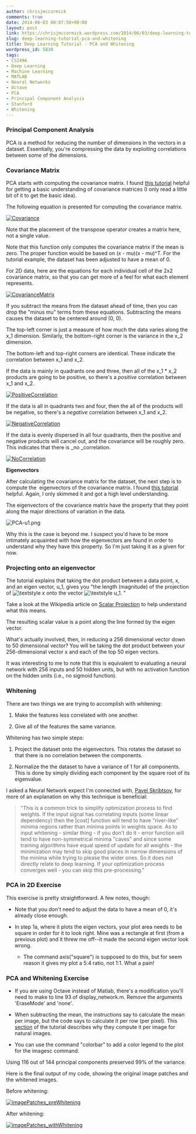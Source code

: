 ```yaml
---
author: chrisjmccormick
comments: true
date: 2014-06-03 00:07:58+00:00
layout: post
link: https://chrisjmccormick.wordpress.com/2014/06/03/deep-learning-tutorial-pca-and-whitening/
slug: deep-learning-tutorial-pca-and-whitening
title: Deep Learning Tutorial - PCA and Whitening
wordpress_id: 5830
tags:
- CS249A
- Deep Learning
- Machine Learning
- MATLAB
- Neural Networks
- Octave
- PCA
- Principal Component Analysis
- Stanford
- Whitening
---
```


### Principal Component Analysis


PCA is a method for reducing the number of dimensions in the vectors in a dataset. Essentially, you're compressing the data by exploiting correlations between some of the dimensions.


### Covariance Matrix


PCA starts with computing the covariance matrix. I found [this tutorial](http://stattrek.com/matrix-algebra/covariance-matrix.aspx) helpful for getting a basic understanding of covariance matrices (I only read a little bit of it to get the basic idea).

The following equation is presented for computing the covariance matrix.


[![Covariance](http://chrisjmccormick.files.wordpress.com/2014/06/covariance.png)](https://chrisjmccormick.files.wordpress.com/2014/06/covariance.png)


Note that the placement of the transpose operator creates a matrix here, not a single value.

Note that this function only computes the covariance matrix if the mean is zero. The proper function would be based on (x - mu)(x - mu)^T. For the tutorial example, the dataset has been adjusted to have a mean of 0.

For 2D data, here are the equations for each individual cell of the 2x2 covariance matrix, so that you can get more of a feel for what each element represents.




[![CovarianceMatrix](http://chrisjmccormick.files.wordpress.com/2014/06/covariancematrix.png)](https://chrisjmccormick.files.wordpress.com/2014/06/covariancematrix.png)


If you subtract the means from the dataset ahead of time, then you can drop the "minus mu" terms from these equations. Subtracting the means causes the dataset to be centered around (0, 0).

The top-left corner is just a measure of how much the data varies along the x_1 dimension. Similarly, the bottom-right corner is the variance in the x_2 dimension.

The bottom-left and top-right corners are identical. These indicate the correlation between x_1 and x_2.

If the data is mainly in quadrants one and three, then all of the x_1 * x_2 products are going to be positive, so there's a _positive_ correlation between x_1 and x_2.

[![PositiveCorrelation](http://chrisjmccormick.files.wordpress.com/2014/06/positivecorrelation.png)](https://chrisjmccormick.files.wordpress.com/2014/06/positivecorrelation.png)

If the data is all in quadrants two and four, then the all of the products will be negative, so there's a _negative_ correlation between x_1 and x_2.

[![NegativeCorrelation](http://chrisjmccormick.files.wordpress.com/2014/06/negativecorrelation.png)](https://chrisjmccormick.files.wordpress.com/2014/06/negativecorrelation.png)

If the data is evenly dispersed in all four quadrants, then the positive and negative products will cancel out, and the covariance will be roughly zero. This indicates that there is _no _correlation.

[![NoCorrelation](http://chrisjmccormick.files.wordpress.com/2014/06/nocorrelation.png)](https://chrisjmccormick.files.wordpress.com/2014/06/nocorrelation.png)

**Eigenvectors**

After calculating the covariance matrix for the dataset, the next step is to compute the  eigenvectors of the covariance matrix. I found [this tutorial](http://www.math.hmc.edu/calculus/tutorials/eigenstuff/) helpful. Again, I only skimmed it and got a high level understanding.

The eigenvectors of the covariance matrix have the property that they point along the major directions of variation in the data.

![PCA-u1.png](http://ufldl.stanford.edu/wiki/images/thumb/b/b4/PCA-u1.png/600px-PCA-u1.png)

Why this is the case is beyond me. I suspect you'd have to be more intimately acquainted with how the eigenvectors are found in order to understand why they have this property. So I'm just taking it as a given for now.


### Projecting onto an eigenvector


The tutorial explains that taking the dot product between a data point, x, and an eigen vector, u_1, gives you "the length (magnitude) of the projection of ![\textstyle x](http://deeplearning.stanford.edu/wiki/images/math/f/6/c/f6c0f8758a1eb9c99c0bbe309ff2c5a5.png) onto the vector ![\textstyle u_1](http://deeplearning.stanford.edu/wiki/images/math/3/f/c/3fc01c8dc5d4c8c57cd758ec3a76283f.png). "

Take a look at the Wikipedia article on [Scalar Projection](http://en.wikipedia.org/wiki/Scalar_projection) to help understand what this means.

The resulting scalar value is a point along the line formed by the eigen vector.

What's actually involved, then, in reducing a 256 dimensional vector down to 50 dimensional vector? You will be taking the dot product between your 256-dimensional vector x and each of the top 50 eigen vectors.

It was interesting to me to note that this is equivalent to evaluating a neural network with 256 inputs and 50 hidden units, but with no activation function on the hidden units (i.e., no sigmoid function).


### Whitening


There are two things we are trying to accomplish with whitening:



	
  1. Make the features less correlated with one another.

	
  2. Give all of the features the same variance.


Whitening has two simple steps:

	
  1. Project the dataset onto the eigenvectors. This rotates the dataset so that there is no correlation between the components.

	
  2. Normalize the the dataset to have a variance of 1 for all components. This is done by simply dividing each component by the square root of its eigenvalue.


I asked a Neural Network expect I'm connected with, [Pavel Skribtsov](http://www.pawlin.com), for more of an explanation on why this technique is beneficial:


<blockquote>"This is a common trick to simplify optimization process to find weights. If the input signal has correlating inputs (some linear dependency) then the [cost] function will tend to have "river-like" minima regions rather than minima points in weights space. As to input whitening - similar thing - if you don't do it - error function will tend to have non-symmetrical minima "caves" and since some training algorithms have equal speed of update for all weights - the minimization may tend to skip good places in narrow dimensions of the minima while trying to please the wider ones. So it does not directly relate to deep learning. If your optimization process converges well - you can skip this pre-processing."</blockquote>




### PCA in 2D Exercise


This exercise is pretty straightforward. A few notes, though:



	
  * Note that you don't need to adjust the data to have a mean of 0, it's already close enough.

	
  * In step 1a, where it plots the eigen vectors, your plot area needs to be square in order for it to look right. Mine was a rectangle at first (from a previous plot) and it threw me off--it made the second eigen vector look wrong.

	
    * The command axis("square") is supposed to do this, but for seem reason it gives my plot a 5:4 ratio, not 1:1. What a pain!







### PCA and Whitening Exercise





	
  * If you are using Octave instead of Matlab, there's a modification you'll need to make to line 93 of display_network.m. Remove the arguments 'EraseMode' and 'none'.

	
  * When subtracting the mean, the instructions say to calculate the mean per image, but the code says to calculate it per row (per pixel). This [section](http://ufldl.stanford.edu/wiki/index.php/PCA#PCA_on_Images) of the tutorial describes why they compute it per image for natural images.

	
  * You can use the command "colorbar" to add a color legend to the plot for the imagesc command.


Using 116 out of 144 principal components preserved 99% of the variance.

Here is the final output of my code, showing the original image patches and the whitened images.

Before whitening:

[![imagePatches_preWhitening](http://chrisjmccormick.files.wordpress.com/2014/06/imagepatches_prewhitening.png)](https://chrisjmccormick.files.wordpress.com/2014/06/imagepatches_prewhitening.png)

After whitening:

[![imagePatches_withWhitening](http://chrisjmccormick.files.wordpress.com/2014/06/imagepatches_withwhitening.png)](https://chrisjmccormick.files.wordpress.com/2014/06/imagepatches_withwhitening.png)



